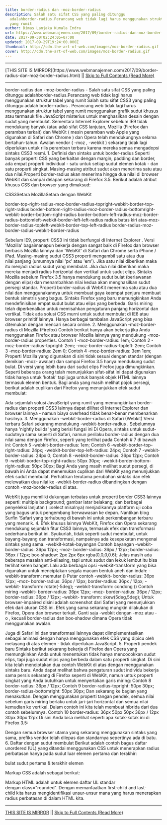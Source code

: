 ```yaml
---
title: border-radius dan -moz-border-radius
description: Salah satu sifat CSS yang paling ditunggu
  adalahborder-radius.Perancang web tidak lagi harus menggunakan struktur tabel
  yang rumit
author: Dimas Lanjaka Kumala Indra
url: https://www.webmanajemen.com/2017/09/border-radius-dan-moz-border-radius.html
date: 2017-09-30T02:24:05+07:00
updated: 2017-09-29T19:24:00.000Z
thumbnail: http://cdn.the-art-of-web.com/images/moz-border-radius.gif
cover: http://cdn.the-art-of-web.com/images/moz-border-radius.gif
---
```


<hr/> [THIS SITE IS MIRROR](https://www.webmanajemen.com/2017/09/border-radius-dan-moz-border-radius.html) || <a href="https://www.webmanajemen.com/2017/09/border-radius-dan-moz-border-radius.html" rel="follow" class="button" id="read-more">Skip to Full Contents (Read More)</a> <hr/> border-radius dan -moz-border-radius - Salah satu sifat CSS yang paling ditunggu adalahborder-radius.Perancang web tidak lagi harus menggunakan struktur tabel yang rumit Salah satu sifat CSS3 yang paling ditunggu adalah border-radius . Perancang web tidak lagi harus menggunakan struktur tabel yang rumit menggunakan grafik sudut khusus atau termasuk file JavaScript misterius untuk menghasilkan desain dengan sudut yang membulat.
Sementara Internet Explorer sebelum IE9 tidak mendukung banyak (atau ada) sifat CSS lanjutan, Mozilla (Firefox dan peramban terkait) dan WebKit ( mesin peramban web Apple yang digunakan di Safari dan Chrome ) dan Opera telah mendukungnya selama bertahun-tahun.
Awalan vendor ( -moz , -webkit ) sekarang tidak lagi diperlukan untuk rilis peramban terbaru karena mereka semua mengadopsi sintaks CSS3 resmi.
1. Definisi dan sintaks untuk border-radius
Seperti banyak properti CSS yang berkaitan dengan margin, padding dan border, ada empat properti individual - satu untuk setiap sudut elemen kotak - dan satu properti singkat. Masing-masing atribut sudut akan menerima satu atau dua nilai.Properti border-radius akan menerima hingga dua nilai di browser WebKit dan sampai delapan sekarang di Firefox 3.5.
Berikut adalah atribut khusus CSS dan browser yang dimaksud:

CSS3Setara MozillaSetara dengan WebKit

border-top-right-radius-moz-border-radius-topright-webkit-border-top-right-radius
border-bottom-right-radius-moz-border-radius-bottomright-webkit-border-bottom-right-radius
border-bottom-left-radius-moz-border-radius-bottomleft-webkit-border-left-left-radius
radius batas kiri atas-moz-border-radius-topleft-webkit-border-top-left-radius
border-radius-moz-border-radius-webkit-border-radius

Sebelum IE9, properti CSS3 ini tidak berfungsi di Internet Explorer . Versi 'Mozilla' bagaimanapun bekerja dengan sangat baik di Firefox dan browser berbasis Mozilla lainnya dan 'WebKit' di Safari dan Chrome serta iPhone / iPad.
Masing-masing sudut CSS3 properti mengambil satu atau dua nilai panjang (umumnya nilai 'px' atau 'em'). Jika satu nilai diberikan maka itu menjadi radius sudut yang membulat. Jika dua nilai diberikan maka mereka menjadi radius horizontal dan vertikal untuk sudut elips.
Sintaks Mozilla sebelum Firefox 3.5 hanya mendukung sudut bulat (berlawanan dengan elips) dan menambahkan nilai kedua akan menghasilkan sudut persegi standar.
Properti border-radius di WebKit menerima satu atau dua nilai dan menggunakannya untuk membuat gaya keempat penjuru membuat bentuk simetris yang bagus. Sintaks Firefox yang baru memungkinkan Anda mendefinisikan empat sudut bulat atau elips yang berbeda. Garis miring telah diperkenalkan untuk memisahkan pengaturan panjang horizontal dan vertikal.
Tidak ada solusi CSS murni untuk sudut membulat di IE8 atau browser primitif lainnya. Hanya berbagai tambalan JavaScript yang bisa ditemukan dengan mencari secara online.
2. Menggunakan -moz-border-radius di Mozilla (Firefox)
Contoh berikut hanya akan bekerja jika Anda menggunakan Firefox atau browser Mozilla lainnya yang mendukung -moz-border-radius properties.
Contoh 1
-moz-border-radius: 1em;
Contoh 2
-moz-border-radius-topright: 2em; -moz-border-radius-topleft: 2em;
Contoh 3
-moz-border-radius: 2em 0;
Contoh 4
-moz-border-radius: 3em 1em;
Properti Mozilla yang digunakan di sini tidak sesuai dengan standar (dengan demikian -moz- awalan) dan sampai Firefox 3.5 hanya mendukung sudut bulat. Di versi yang lebih baru dari sudut elips Firefox juga dimungkinkan.
Seperti beberapa orang telah menunjukkan sifat-sifat ini dapat digunakan tidak hanya untuk 'kotak' tapi juga untuk banyak objek HTML lainnya termasuk elemen bentuk.
Bagi anda yang masih melihat pojok persegi, berikut adalah cuplikan dari Firefox yang menunjukkan efek sudut membulat:

Ada sejumlah solusi JavaScript yang rumit yang memungkinkan border-radius dan properti CSS3 lainnya dapat dilihat di Internet Explorer dan browser lainnya - namun biaya overhead tidak benar-benar membenarkan hasilnya.
3. Menggunakan -webkit-border-radius di Safari (Webkit)
Versi terbaru Safari sekarang mendukung -webkit-border-radius . Sebelumnya hanya 'nightly builds' yang berisi fungsi ini Di Opera, sintaks untuk sudut-sudutnya sama seperti di Safari, namun perilaku border-radius dengan dua nilai sama dengan Firefox, seperti yang terlihat pada Contoh # 7 di bawah ini:
Contoh 5
-webkit-border-radius: 1em;
Contoh 6
-webkit-border-top-right-radius: 24px; -webkit-border-top-left-radius: 24px;
Contoh 7
-webkit-border-radius: 24px 0;
Contoh 8
-webkit-border-radius: 36px 12px;
Contoh 9
-webkit-border-top-right-radius: 50px 30px; -webkit-border-bottom-right-radius: 50px 30px;
Bagi Anda yang masih melihat sudut persegi, di bawah ini Anda dapat menemukan cuplikan dari WebKit yang menunjukkan efek sudut membulat. Perhatikan terutama perubahan sintaks dan efek melewatkan dua nilai ke -webkit-border-radius dibandingkan dengan contoh -moz-border-radius di atas.

WebKit juga memiliki dukungan terbatas untuk properti border CSS3 lainnya seperti: multiple background; gambar latar belakang; dan berbagai penyeleksi lanjutan ( ::select misalnya) menjadikannya platform uji coba yang bagus untuk pengembang berwawasan ke depan. Nantikan blog Surfin 'Safari yang terhubung di bawah ini untuk perkembangan terbaru yang menarik.
4. Efek khusus lainnya
WebKit, Firefox dan Opera sekarang mendukung sejumlah fitur CSS3 lainnya, termasuk efek dan transformasi sederhana berikut ini. Syukurlah, tidak seperti sudut membulat, untuk bayang-bayang dan transformasi, nampaknya ada kesepakatan mengenai sintaks yang sama.
-webkit-kotak-bayangan
Contoh bayangan
-webkit- border-radius: 36px 12px; -moz- border-radius: 36px / 12px; border-radius: 36px / 12px; box-shadow: 2px 2px 6px rgba(0,0,0,0.6);
Jelas masih ada beberapa masalah anti-aliasing, tapi untuk sudut dan lekuk lembut itu bisa terlihat keren banget.
Lalu ada berbagai opsi -webkit-transform yang bisa digunakan untuk menciptakan segala macam bentuk aneh dan indah:
-webkit-transform: memutar ()
Putar contoh
-webkit- border-radius: 36px 12px; -moz- border-radius: 36px / 12px; border-radius: 36px / 12px; -webkit- transform: rotate(-5deg);
-webkit-transform: condong ()
Contoh miring
-webkit- border-radius: 36px 12px; -moz- border-radius: 36px / 12px; border-radius: 36px / 12px; -webkit- transform: skew(5deg,5deg);
Untuk browser-impaired disini adalah screenshot dari Safari yang menunjukkan efek dari aturan CSS ini. Efek yang sama sekarang mungkin dilakukan di Firefox, Opera dan browser terkait. Ganti saja -webkit dengan -moz atau -o , kecuali border-radius dan box-shadow dimana Opera tidak menggunakan awalan.

Juga di Safari ini dan transformasi lainnya dapat diimplementasikan sebagai animasi dengan hanya menggunakan efek CSS yang dipicu oleh melayang di atas elemen - tidak diperlukan JavaScript.
5. Properti pendek baru
Sintaks berikut sekarang bekerja di Firefox dan Opera yang memungkinkan Anda untuk menentukan tidak hanya mencocokkan sudut elips, tapi juga sudut elips yang berbeda dalam satu properti singkat.
Di sini kita telah menciptakan dua contoh WebKit di atas dengan menggunakan sintaks baru. Anda dapat melihat bahwa pengaturan sudut individu bekerja sama persis sekarang di Firefox seperti di WebKit, namun untuk properti singkat yang Anda butuhkan untuk menyertakan garis miring:
Contoh 8
border-radius: 36px / 12px;
Contoh 9
border-radius-topright: 50px 30px; border-radius-bottomright: 50px 30px;
Dan sekarang ke bagian yang menakutkan. Dengan menggunakan properti tangan pendek, semua nilai sebelum garis miring berlaku untuk jari-jari horizontal dan semua nilai kemudian ke vertikal. Dalam contoh ini kita telah membuat hibrida dari dua contoh sebelumnya.
Contoh 10
border-radius: 36px 50px 50px 36px / 12px 30px 30px 12px
Di sini Anda bisa melihat seperti apa kotak-kotak ini di Firefox 3.5:

Dengan semua browser utama yang sekarang menggunakan sintaks yang sama, prefiks vendor telah dilepas dan standarnya sepertinya ada di batu.
6. Daftar dengan sudut membulat
Berikut adalah contoh bagus daftar unordered (UL) yang ditandai menggunakan CSS untuk menerapkan radius perbatasan hanya pada sudut luar elemen pertama dan terakhir:

bulat
sudut
pertama & terakhir
elemen

Markup CSS adalah sebagai berikut:
<style type="text/css"> ul.rounded { margin: 0; padding: 0; width: 200px; background: #ababab; border-radius: 1em; box-shadow: 2px 2px 4px #666; } ul.rounded li { display: block; margin: 0 0 1px; padding: 4px 12px; background: #dedede; transition: 0.2s; } ul.rounded li:first-child { border-radius: 1em 1em 0 0; } ul.rounded li:last-child { border-radius: 0 0 1em 1em; } ul.rounded li:hover { padding-left: 20px; background: #efefef; } </style>
Markup HTML adalah untuk elemen daftar UL standar dengan class="rounded".
Dengan memanfaatkan first-child and last-child kita harus mengidentifikasi unsur-unsur mana yang harus menerapkan radius perbatasan di dalam HTML kita. <hr/> [THIS SITE IS MIRROR](https://www.webmanajemen.com/2017/09/border-radius-dan-moz-border-radius.html) || <a href="https://www.webmanajemen.com/2017/09/border-radius-dan-moz-border-radius.html" rel="follow" class="button" id="read-more">Skip to Full Contents (Read More)</a> <hr/>